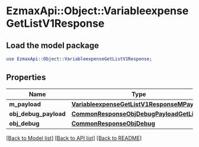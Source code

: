 # EzmaxApi::Object::VariableexpenseGetListV1Response

## Load the model package
```perl
use EzmaxApi::Object::VariableexpenseGetListV1Response;
```

## Properties
Name | Type | Description | Notes
------------ | ------------- | ------------- | -------------
**m_payload** | [**VariableexpenseGetListV1ResponseMPayload**](VariableexpenseGetListV1ResponseMPayload.md) |  | 
**obj_debug_payload** | [**CommonResponseObjDebugPayloadGetList**](CommonResponseObjDebugPayloadGetList.md) |  | [optional] 
**obj_debug** | [**CommonResponseObjDebug**](CommonResponseObjDebug.md) |  | [optional] 

[[Back to Model list]](../README.md#documentation-for-models) [[Back to API list]](../README.md#documentation-for-api-endpoints) [[Back to README]](../README.md)


